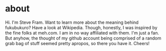 # about
Hi. I'm Steve Fram. Want to learn more about the meaning behind fukubukuro? Have a look at Wikipedia. Though, honestly, I was inspired by the fine folks at meh.com. I am in no way affiliated with them. I'm just a fan. But anyhow, the thought of my github account being comprised of a random grab bag of stuff seemed pretty apropos, so there you have it. Cheers!
